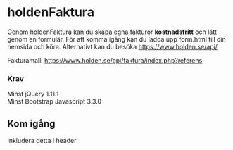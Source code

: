 # holdenFaktura
Genom holdenFaktura kan du skapa egna fakturor <b>kostnadsfritt</b> och lätt genom en formulär.
För att komma igång kan du ladda upp form.html till din hemsida och köra.
Alternativt kan du besöka https://www.holden.se/api/

Fakturamall: https://www.holden.se/api/faktura/index.php?referens

### Krav
Minst jQuery 1.11.1 <br>
Minst Bootstrap Javascript 3.3.0

## Kom igång
Inkludera detta i header

<!------ Krävs för API START INKLUDERA I HEADER ---------->
<script src="//code.jquery.com/jquery-1.11.1.min.js"></script>
<script src="https://www.holden.se/api/call.js"></script>
<!------ Krävs för API END ---------->
